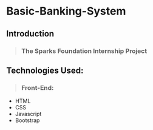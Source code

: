 # Basic-Banking-System

## Introduction
>  ### The Sparks Foundation Internship Project

## Technologies Used:
>  ### Front-End:
- HTML
- CSS
- Javascript
- Bootstrap



